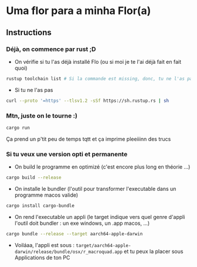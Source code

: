 # Uma flor para a minha Flor(a)

## Instructions
### Déjà, on commence par rust ;D
- On vérifie si tu l'as déjà installé Flo (ou si moi je te l'ai déjà fait en fait quoi)
```bash
rustup toolchain list # Si la commande est missing, donc, tu ne l'as pas, sinon, une liste de version devrait apparaître
```

- Si tu ne l'as pas
```bash
curl --proto '=https' --tlsv1.2 -sSf https://sh.rustup.rs | sh
```

### Mtn, juste on le tourne :)
```bash
cargo run
```
Ça prend un p'tit peu de temps tqtt et ça imprime pleeiiinn des trucs

### Si tu veux une version opti et permanente
- On build le programme en optimizé (c'est encore plus long en théorie ...)
```bash
cargo build --release
```

- On installe le bundler (l'outil pour transformer l'executable dans un programme macos valide)
```bash
cargo install cargo-bundle
```

- On rend l'executable un appli (le target indique vers quel genre d'appli l'outil doit bundler : un exe windows, un .app macos, ...)
```bash
cargo bundle --release --target aarch64-apple-darwin
```

- Voiláaa, l'appli est sous : ``target/aarch64-apple-darwin/release/bundle/osx/r_macroquad.app`` et tu peux la placer sous Applications de ton PC
